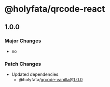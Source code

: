 # @holyfata/qrcode-react

## 1.0.0

### Major Changes

- no

### Patch Changes

- Updated dependencies
  - @holyfata/qrcode-vanilla@1.0.0
